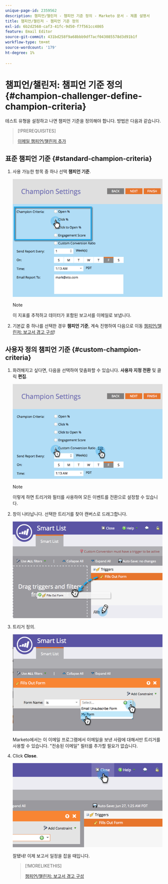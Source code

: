 ```yaml
---
unique-page-id: 2359562
description: 챔피언/챌린저 - 챔피언 기준 정의 - Marketo 문서 - 제품 설명서
title: 챔피언/챌린저 - 챔피언 기준 정의
exl-id: 6b2d2568-caf3-41fc-9d50-f7f561cc4865
feature: Email Editor
source-git-commit: 431bd258f9a68bbb9df7acf043085578d3d91b1f
workflow-type: tm+mt
source-wordcount: '179'
ht-degree: 1%

---
```


# 챔피언/챌린저: 챔피언 기준 정의 {#champion-challenger-define-champion-criteria}

테스트 유형을 설정하고 나면 챔피언 기준을 정의해야 합니다. 방법은 다음과 같습니다.

>[!PREREQUISITES]
>
>[이메일 챔피언/챌린저 추가](/help/marketo/product-docs/email-marketing/general/functions-in-the-editor/email-tests-champion-challenger/add-an-email-champion-challenger.md)

## 표준 챔피언 기준 {#standard-champion-criteria}

1. 사용 가능한 항목 중 하나 선택 **챔피언 기준**.

   ![](assets/image2014-9-15-13-3a1-3a15.png)

   >[!NOTE]
   >
   >이 지표를 추적하고 데이터가 포함된 보고서를 이메일로 보냅니다.

1. 기본값 중 하나를 선택한 경우 **챔피언 기준**, 계속 진행하여 다음으로 이동 [챔피언/챌린저: 보고서 경고 구성](/help/marketo/product-docs/email-marketing/general/functions-in-the-editor/email-tests-champion-challenger/champion-challenger-configure-report-alerts.md)!

## 사용자 정의 챔피언 기준 {#custom-champion-criteria}

1. 화려해지고 싶다면, 다음을 선택하여 맞춤화할 수 있습니다. **사용자 지정 전환** 및 클릭 **편집**.

   ![](assets/image2014-9-15-13-3a2-3a52.png)

   >[!NOTE]
   >
   >이렇게 하면 트리거와 필터를 사용하여 모든 이벤트를 전환으로 설정할 수 있습니다.

1. 창이 나타납니다. 선택한 트리거를 찾아 캔버스로 드래그합니다.

   ![](assets/image2014-9-15-13-3a3-3a38.png)

1. 트리거 정의.

   ![](assets/image2014-9-15-13-3a3-3a54.png)

   Marketo에서는 이 이메일 프로그램에서 이메일을 보낸 사람에 대해서만 트리거를 사용할 수 있습니다. &quot;전송된 이메일&quot; 필터를 추가할 필요가 없습니다.

1. Click **Close**.

   ![](assets/image2014-9-15-13-3a4-3a7.png)

   잘됐네! 이제 보고서 일정을 잡을 때입니다.

   >[!MORELIKETHIS]
   >
   >[챔피언/챌린저: 보고서 경고 구성](/help/marketo/product-docs/email-marketing/general/functions-in-the-editor/email-tests-champion-challenger/champion-challenger-configure-report-alerts.md)
